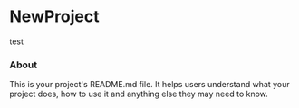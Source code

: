 NewProject
==========

test

### About

This is your project's README.md file. It helps users understand what your
project does, how to use it and anything else they may need to know.